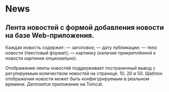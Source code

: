 # News
## Лента новостей с формой добавления новости на базе Web-приложения.

Каждая новость содержит:
— заголовок;
— дату публикации;
— тело новости (текстовый формат);
— картинку (наличие прикреплённой к новости картинки опционально).

Отображение ленты новостей поддерживает постраничный вывод с регулируемым количеством новостей на странице: 10, 20 и 50. 
Шаблон отображения новости может быть конфигурируемым в реальном времени. Деплоится приложение на Tomcat.
